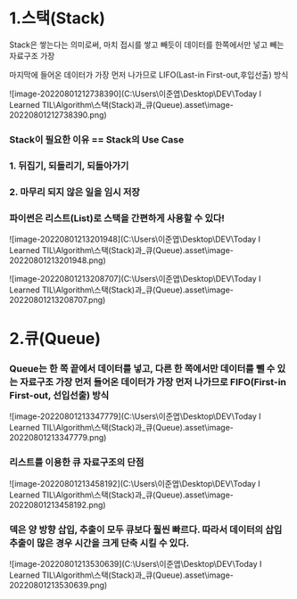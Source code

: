 # 1.스택(Stack)

Stack은 쌓는다는 의미로써, 마치 접시를 쌓고 빼듯이 데이터를 한쪽에서만 넣고 빼는 자료구조 가장

마지막에 들어온 데이터가 가장 먼저 나가므로 LIFO(Last-in First-out,후입선출) 방식

![image-20220801212738390](C:\Users\이준엽\Desktop\DEV\Today I Learned TIL\Algorithm\스택(Stack)과_큐(Queue).asset\image-20220801212738390.png)

### Stack이 필요한 이유 == Stack의 Use Case

### 1. 뒤집기, 되돌리기, 되돌아가기

### 2. 마무리 되지 않은 일을 임시 저장

### 파이썬은 리스트(List)로 스택을 간편하게 사용할 수 있다!

![image-20220801213201948](C:\Users\이준엽\Desktop\DEV\Today I Learned TIL\Algorithm\스택(Stack)과_큐(Queue).asset\image-20220801213201948.png)

![image-20220801213208707](C:\Users\이준엽\Desktop\DEV\Today I Learned TIL\Algorithm\스택(Stack)과_큐(Queue).asset\image-20220801213208707.png)

# 2.큐(Queue)

### Queue는 한 쪽 끝에서 데이터를 넣고, 다른 한 쪽에서만 데이터를 뺄 수 있는 자료구조 가장 먼저 들어온 데이터가 가장 먼저 나가므로 FIFO(First-in First-out, 선입선출) 방식

![image-20220801213347779](C:\Users\이준엽\Desktop\DEV\Today I Learned TIL\Algorithm\스택(Stack)과_큐(Queue).asset\image-20220801213347779.png)

### 리스트를 이용한 큐 자료구조의 단점

![image-20220801213458192](C:\Users\이준엽\Desktop\DEV\Today I Learned TIL\Algorithm\스택(Stack)과_큐(Queue).asset\image-20220801213458192.png)

### 덱은 양 방향 삽입, 추출이 모두 큐보다 훨씬 빠르다. 따라서 데이터의 삽입 추출이 많은 경우 시간을 크게 단축 시킬 수 있다.

![image-20220801213530639](C:\Users\이준엽\Desktop\DEV\Today I Learned TIL\Algorithm\스택(Stack)과_큐(Queue).asset\image-20220801213530639.png)
